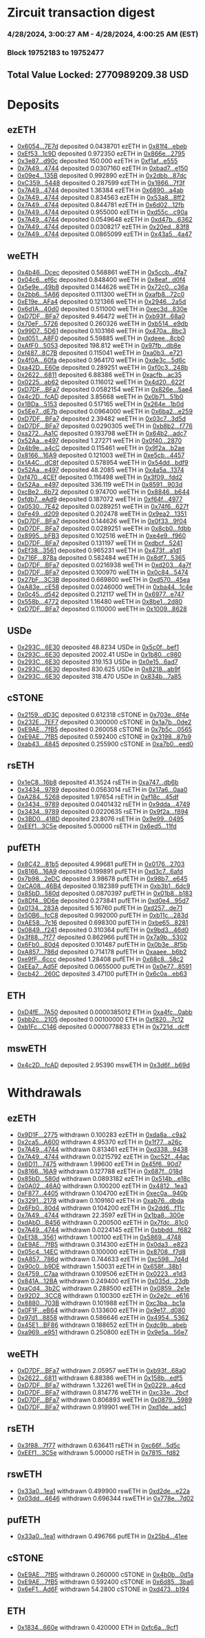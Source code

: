 # Zircuit transaction digest
### 4/28/2024, 3:00:27 AM - 4/28/2024, 4:00:25 AM (EST)
### Block 19752183 to 19752477

## Total Value Locked: 2770989209.38 USD

# Deposits
## ezETH
- [0x6054...7E7d](https://etherscan.io/address/0x6054d61eB4c4153B7F5BfC31cB0f20Bc85777E7d) deposited 0.0438701 ezETH in [0x81f4...ebeb](https://etherscan.io/tx/0x6054d61eB4c4153B7F5BfC31cB0f20Bc85777E7d)
- [0xEf53...1c9D](https://etherscan.io/address/0xEf5399c55bC03B6b69261382ea7443f5c10b1c9D) deposited 0.972350 ezETH in [0x866e...2795](https://etherscan.io/tx/0xEf5399c55bC03B6b69261382ea7443f5c10b1c9D)
- [0x3e87...d90c](https://etherscan.io/address/0x3e8734Ec146C981E3eD1f6b582D447DDE701d90c) deposited 150.000 ezETH in [0xf1af...e555](https://etherscan.io/tx/0x3e8734Ec146C981E3eD1f6b582D447DDE701d90c)
- [0x7A49...4744](https://etherscan.io/address/0x7A493Be5c2ce014cD049Bf178a1ac0Db1B434744) deposited 0.0307160 ezETH in [0xbad7...e150](https://etherscan.io/tx/0x7A493Be5c2ce014cD049Bf178a1ac0Db1B434744)
- [0x09e4...135B](https://etherscan.io/address/0x09e4a1729622DAc148f2D20706a58611091a135B) deposited 0.992890 ezETH in [0x2dbb...87dc](https://etherscan.io/tx/0x09e4a1729622DAc148f2D20706a58611091a135B)
- [0xC359...5448](https://etherscan.io/address/0xC359A06CB25B12D091C471C2D02067F9aA655448) deposited 0.287599 ezETH in [0x1866...7f3f](https://etherscan.io/tx/0xC359A06CB25B12D091C471C2D02067F9aA655448)
- [0x7A49...4744](https://etherscan.io/address/0x7A493Be5c2ce014cD049Bf178a1ac0Db1B434744) deposited 1.36384 ezETH in [0x6890...a4ab](https://etherscan.io/tx/0x7A493Be5c2ce014cD049Bf178a1ac0Db1B434744)
- [0x7A49...4744](https://etherscan.io/address/0x7A493Be5c2ce014cD049Bf178a1ac0Db1B434744) deposited 0.834563 ezETH in [0x53a8...8ff2](https://etherscan.io/tx/0x7A493Be5c2ce014cD049Bf178a1ac0Db1B434744)
- [0x7A49...4744](https://etherscan.io/address/0x7A493Be5c2ce014cD049Bf178a1ac0Db1B434744) deposited 0.844781 ezETH in [0x6d02...12fb](https://etherscan.io/tx/0x7A493Be5c2ce014cD049Bf178a1ac0Db1B434744)
- [0x7A49...4744](https://etherscan.io/address/0x7A493Be5c2ce014cD049Bf178a1ac0Db1B434744) deposited 0.955000 ezETH in [0xd55c...c90a](https://etherscan.io/tx/0x7A493Be5c2ce014cD049Bf178a1ac0Db1B434744)
- [0x7A49...4744](https://etherscan.io/address/0x7A493Be5c2ce014cD049Bf178a1ac0Db1B434744) deposited 0.0549648 ezETH in [0xd47b...6362](https://etherscan.io/tx/0x7A493Be5c2ce014cD049Bf178a1ac0Db1B434744)
- [0x7A49...4744](https://etherscan.io/address/0x7A493Be5c2ce014cD049Bf178a1ac0Db1B434744) deposited 0.0308217 ezETH in [0x20ed...83f8](https://etherscan.io/tx/0x7A493Be5c2ce014cD049Bf178a1ac0Db1B434744)
- [0x7A49...4744](https://etherscan.io/address/0x7A493Be5c2ce014cD049Bf178a1ac0Db1B434744) deposited 0.0865099 ezETH in [0x43a5...4a47](https://etherscan.io/tx/0x7A493Be5c2ce014cD049Bf178a1ac0Db1B434744)
## weETH
- [0x4b46...Dcec](https://etherscan.io/address/0x4b46eEad0863c2267f67966144059393CC15Dcec) deposited 0.568861 weETH in [0x5ccb...4fa7](https://etherscan.io/tx/0x4b46eEad0863c2267f67966144059393CC15Dcec)
- [0x04c6...ef6c](https://etherscan.io/address/0x04c6F47B718957d60c6cc0ff9f93Df9aC6E3ef6c) deposited 0.848400 weETH in [0x8eaf...d0f4](https://etherscan.io/tx/0x04c6F47B718957d60c6cc0ff9f93Df9aC6E3ef6c)
- [0x5e9e...49b8](https://etherscan.io/address/0x5e9e84505c9CaF88a6D63075843647F167Aa49b8) deposited 0.144626 weETH in [0x72c0...c36a](https://etherscan.io/tx/0x5e9e84505c9CaF88a6D63075843647F167Aa49b8)
- [0x2bb6...5A66](https://etherscan.io/address/0x2bb6f880322B1BFb16ce12b8b366617c36545A66) deposited 0.111300 weETH in [0xafb8...72c0](https://etherscan.io/tx/0x2bb6f880322B1BFb16ce12b8b366617c36545A66)
- [0xE19e...AFa4](https://etherscan.io/address/0xE19e2E812F003d0123c2329539f360392CECAFa4) deposited 0.121366 weETH in [0x2946...2a5d](https://etherscan.io/tx/0xE19e2E812F003d0123c2329539f360392CECAFa4)
- [0x6d1A...40d0](https://etherscan.io/address/0x6d1AfE57141Eaf3e99D0A49e6563409BafF240d0) deposited 0.511000 weETH in [0xec3d...830e](https://etherscan.io/tx/0x6d1AfE57141Eaf3e99D0A49e6563409BafF240d0)
- [0xD7DF...BFa7](https://etherscan.io/address/0xD7DF7E085214743530afF339aFC420c7c720BFa7) deposited 9.46472 weETH in [0xb93f...68a0](https://etherscan.io/tx/0xD7DF7E085214743530afF339aFC420c7c720BFa7)
- [0x70eF...5726](https://etherscan.io/address/0x70eF3569068f7F92AC3649ed2464078cA1fc5726) deposited 0.260326 weETH in [0xb514...e9db](https://etherscan.io/tx/0x70eF3569068f7F92AC3649ed2464078cA1fc5726)
- [0x99D7...5D61](https://etherscan.io/address/0x99D746EC441DbB1CafaCE3f1233e7EA31a525D61) deposited 0.103166 weETH in [0x470a...8bc3](https://etherscan.io/tx/0x99D746EC441DbB1CafaCE3f1233e7EA31a525D61)
- [0xd051...A8F0](https://etherscan.io/address/0xd051b8FD12b9C6cDcF58218104341306D831A8F0) deposited 5.59885 weETH in [0xdeee...8cb0](https://etherscan.io/tx/0xd051b8FD12b9C6cDcF58218104341306D831A8F0)
- [0xAfF0...5053](https://etherscan.io/address/0xAfF0915364800bD6A97F1d7a23F58EE4B1225053) deposited 198.812 weETH in [0x97fb...db8e](https://etherscan.io/tx/0xAfF0915364800bD6A97F1d7a23F58EE4B1225053)
- [0xf487...8C7B](https://etherscan.io/address/0xf487caFd321b38b6ABFFdd19aA2b6edd1Fae8C7B) deposited 0.115041 weETH in [0xa0b3...e721](https://etherscan.io/tx/0xf487caFd321b38b6ABFFdd19aA2b6edd1Fae8C7B)
- [0x4f0A...60fa](https://etherscan.io/address/0x4f0A9C530f9a8759A867CA4f56236E81905c60fa) deposited 0.964170 weETH in [0xde3c...5d6c](https://etherscan.io/tx/0x4f0A9C530f9a8759A867CA4f56236E81905c60fa)
- [0xa42D...E60e](https://etherscan.io/address/0xa42D2DF6FF124b3D17260ba372885E1Fb50dE60e) deposited 0.289251 weETH in [0xf0c3...248b](https://etherscan.io/tx/0xa42D2DF6FF124b3D17260ba372885E1Fb50dE60e)
- [0x2622...6811](https://etherscan.io/address/0x262252Af4868dA6c5A6F6c5F0970F1c628616811) deposited 6.88386 weETH in [0xacfb...ac35](https://etherscan.io/tx/0x262252Af4868dA6c5A6F6c5F0970F1c628616811)
- [0x0225...ab62](https://etherscan.io/address/0x02258313976E076D718F90599583962C6e7eab62) deposited 0.116012 weETH in [0x4d20...622f](https://etherscan.io/tx/0x02258313976E076D718F90599583962C6e7eab62)
- [0xD7DF...BFa7](https://etherscan.io/address/0xD7DF7E085214743530afF339aFC420c7c720BFa7) deposited 0.0582154 weETH in [0x826e...5ae4](https://etherscan.io/tx/0xD7DF7E085214743530afF339aFC420c7c720BFa7)
- [0x4c2D...fcAD](https://etherscan.io/address/0x4c2Dfb0096E456B4Ff21d70ff4E48D295b62fcAD) deposited 3.85668 weETH in [0x0b71...51b0](https://etherscan.io/tx/0x4c2Dfb0096E456B4Ff21d70ff4E48D295b62fcAD)
- [0x1BDa...5153](https://etherscan.io/address/0x1BDa0a00d113eee140757AA5603c7ccA15295153) deposited 0.517165 weETH in [0x264e...1b0d](https://etherscan.io/tx/0x1BDa0a00d113eee140757AA5603c7ccA15295153)
- [0x5Ee7...dE7b](https://etherscan.io/address/0x5Ee7c93bb5aA1C3B52C6d94dCfb3AE6FD950dE7b) deposited 0.0964000 weETH in [0x6ba2...e259](https://etherscan.io/tx/0x5Ee7c93bb5aA1C3B52C6d94dCfb3AE6FD950dE7b)
- [0xD7DF...BFa7](https://etherscan.io/address/0xD7DF7E085214743530afF339aFC420c7c720BFa7) deposited 2.39482 weETH in [0x03c7...3d5d](https://etherscan.io/tx/0xD7DF7E085214743530afF339aFC420c7c720BFa7)
- [0xD7DF...BFa7](https://etherscan.io/address/0xD7DF7E085214743530afF339aFC420c7c720BFa7) deposited 0.0290305 weETH in [0xb8b2...f776](https://etherscan.io/tx/0xD7DF7E085214743530afF339aFC420c7c720BFa7)
- [0xa272...Aa1C](https://etherscan.io/address/0xa27226f2aEEf317391D9471Ae569f3e7E16dAa1C) deposited 0.193798 weETH in [0x64b2...adc7](https://etherscan.io/tx/0xa27226f2aEEf317391D9471Ae569f3e7E16dAa1C)
- [0x52Aa...e497](https://etherscan.io/address/0x52Aa899454998Be5b000Ad077a46Bbe360F4e497) deposited 1.27271 weETH in [0x0f40...2870](https://etherscan.io/tx/0x52Aa899454998Be5b000Ad077a46Bbe360F4e497)
- [0x4b9e...a4cC](https://etherscan.io/address/0x4b9e9813048abB44d5Ddf8f84d2A4fD6bAD2a4cC) deposited 0.115461 weETH in [0x9f2a...b2ae](https://etherscan.io/tx/0x4b9e9813048abB44d5Ddf8f84d2A4fD6bAD2a4cC)
- [0x8166...16A9](https://etherscan.io/address/0x8166E4b0EFc002f7681f521F0b8ec55ba0E316A9) deposited 0.121003 weETH in [0xe5cb...4457](https://etherscan.io/tx/0x8166E4b0EFc002f7681f521F0b8ec55ba0E316A9)
- [0x1A4C...dC8f](https://etherscan.io/address/0x1A4CBFBB538B73ACeadE23Ff9333eeFE6681dC8f) deposited 0.578954 weETH in [0x54dd...bdf9](https://etherscan.io/tx/0x1A4CBFBB538B73ACeadE23Ff9333eeFE6681dC8f)
- [0x52Aa...e497](https://etherscan.io/address/0x52Aa899454998Be5b000Ad077a46Bbe360F4e497) deposited 48.2085 weETH in [0x4a5a...1374](https://etherscan.io/tx/0x52Aa899454998Be5b000Ad077a46Bbe360F4e497)
- [0xf470...4CEf](https://etherscan.io/address/0xf470BC2b3Ba02af24b19ADAa950b3E80e54C4CEf) deposited 0.116498 weETH in [0x3f09...fdd2](https://etherscan.io/tx/0xf470BC2b3Ba02af24b19ADAa950b3E80e54C4CEf)
- [0x52Aa...e497](https://etherscan.io/address/0x52Aa899454998Be5b000Ad077a46Bbe360F4e497) deposited 336.119 weETH in [0x8591...903d](https://etherscan.io/tx/0x52Aa899454998Be5b000Ad077a46Bbe360F4e497)
- [0xcBe2...6b72](https://etherscan.io/address/0xcBe23436f6D92C53ac908209d6DE27DeC67A6b72) deposited 0.974700 weETH in [0x8846...b644](https://etherscan.io/tx/0xcBe23436f6D92C53ac908209d6DE27DeC67A6b72)
- [0xfdb7...eAd9](https://etherscan.io/address/0xfdb72aAF5F971888F6d2243ef3b208B701D7eAd9) deposited 0.187072 weETH in [0xf64f...4977](https://etherscan.io/tx/0xfdb72aAF5F971888F6d2243ef3b208B701D7eAd9)
- [0x0530...7E42](https://etherscan.io/address/0x05303539Cc12bC67c3BF41180060C37E1A537E42) deposited 0.0289251 weETH in [0x74f6...627f](https://etherscan.io/tx/0x05303539Cc12bC67c3BF41180060C37E1A537E42)
- [0xFe49...d209](https://etherscan.io/address/0xFe49bD0D18Ea860C3f1E84c330871F990f64d209) deposited 0.202478 weETH in [0x9ea2...1351](https://etherscan.io/tx/0xFe49bD0D18Ea860C3f1E84c330871F990f64d209)
- [0xD7DF...BFa7](https://etherscan.io/address/0xD7DF7E085214743530afF339aFC420c7c720BFa7) deposited 0.144626 weETH in [0x0f33...9f04](https://etherscan.io/tx/0xD7DF7E085214743530afF339aFC420c7c720BFa7)
- [0xD7DF...BFa7](https://etherscan.io/address/0xD7DF7E085214743530afF339aFC420c7c720BFa7) deposited 0.0289251 weETH in [0x8cb0...fdbb](https://etherscan.io/tx/0xD7DF7E085214743530afF339aFC420c7c720BFa7)
- [0x8995...bFB3](https://etherscan.io/address/0x8995270F8aDF4f92f1Bb9af699a58F4f508CbFB3) deposited 0.102516 weETH in [0xe4e9...f960](https://etherscan.io/tx/0x8995270F8aDF4f92f1Bb9af699a58F4f508CbFB3)
- [0xD7DF...BFa7](https://etherscan.io/address/0xD7DF7E085214743530afF339aFC420c7c720BFa7) deposited 0.131197 weETH in [0xdbcf...5241](https://etherscan.io/tx/0xD7DF7E085214743530afF339aFC420c7c720BFa7)
- [0xEf38...3561](https://etherscan.io/address/0xEf38bc575da47Ed390B2a5E929Fc042E28b93561) deposited 0.965231 weETH in [0x473f...a1d1](https://etherscan.io/tx/0xEf38bc575da47Ed390B2a5E929Fc042E28b93561)
- [0x716F...878a](https://etherscan.io/address/0x716Fe7ceeD2F89e4bE5Dd03DDA1E092fD1EA878a) deposited 0.582484 weETH in [0x8df7...5365](https://etherscan.io/tx/0x716Fe7ceeD2F89e4bE5Dd03DDA1E092fD1EA878a)
- [0xD7DF...BFa7](https://etherscan.io/address/0xD7DF7E085214743530afF339aFC420c7c720BFa7) deposited 0.0216938 weETH in [0xd203...4a7f](https://etherscan.io/tx/0xD7DF7E085214743530afF339aFC420c7c720BFa7)
- [0xD7DF...BFa7](https://etherscan.io/address/0xD7DF7E085214743530afF339aFC420c7c720BFa7) deposited 0.100970 weETH in [0x0c84...5474](https://etherscan.io/tx/0xD7DF7E085214743530afF339aFC420c7c720BFa7)
- [0x27bF...3C3B](https://etherscan.io/address/0x27bFBbeE1C9E400E417a2c19e8e47Afb506f3C3B) deposited 0.669800 weETH in [0xd570...45ea](https://etherscan.io/tx/0x27bFBbeE1C9E400E417a2c19e8e47Afb506f3C3B)
- [0xA83e...cE58](https://etherscan.io/address/0xA83efF49b150b29e30a8a48C18f2bd3EE8A2cE58) deposited 0.0246000 weETH in [0xba44...1c4e](https://etherscan.io/tx/0xA83efF49b150b29e30a8a48C18f2bd3EE8A2cE58)
- [0x0c45...d542](https://etherscan.io/address/0x0c4546693cD08A50AA879E90476FD2D79cb7d542) deposited 0.212117 weETH in [0x6977...e747](https://etherscan.io/tx/0x0c4546693cD08A50AA879E90476FD2D79cb7d542)
- [0x558b...4772](https://etherscan.io/address/0x558bE916890D2f374BD4a8885778bd734bA54772) deposited 1.16480 weETH in [0x8be1...2d80](https://etherscan.io/tx/0x558bE916890D2f374BD4a8885778bd734bA54772)
- [0xD7DF...BFa7](https://etherscan.io/address/0xD7DF7E085214743530afF339aFC420c7c720BFa7) deposited 0.110000 weETH in [0x1009...8628](https://etherscan.io/tx/0xD7DF7E085214743530afF339aFC420c7c720BFa7)
## USDe
- [0x293C...6E30](https://etherscan.io/address/0x293C6937D8D82e05B01335F7B33FBA0c8e256E30) deposited 48.8234 USDe in [0x5c0f...bef1](https://etherscan.io/tx/0x293C6937D8D82e05B01335F7B33FBA0c8e256E30)
- [0x293C...6E30](https://etherscan.io/address/0x293C6937D8D82e05B01335F7B33FBA0c8e256E30) deposited 2002.41 USDe in [0x1b80...c980](https://etherscan.io/tx/0x293C6937D8D82e05B01335F7B33FBA0c8e256E30)
- [0x293C...6E30](https://etherscan.io/address/0x293C6937D8D82e05B01335F7B33FBA0c8e256E30) deposited 319.153 USDe in [0x0e15...6ad7](https://etherscan.io/tx/0x293C6937D8D82e05B01335F7B33FBA0c8e256E30)
- [0x293C...6E30](https://etherscan.io/address/0x293C6937D8D82e05B01335F7B33FBA0c8e256E30) deposited 830.625 USDe in [0x8218...ab9f](https://etherscan.io/tx/0x293C6937D8D82e05B01335F7B33FBA0c8e256E30)
- [0x293C...6E30](https://etherscan.io/address/0x293C6937D8D82e05B01335F7B33FBA0c8e256E30) deposited 318.470 USDe in [0x834b...7a85](https://etherscan.io/tx/0x293C6937D8D82e05B01335F7B33FBA0c8e256E30)
## cSTONE
- [0x2159...dD3C](https://etherscan.io/address/0x2159140a58f826Fc578f51CD2B36b4970930dD3C) deposited 0.612318 cSTONE in [0x703e...6f4e](https://etherscan.io/tx/0x2159140a58f826Fc578f51CD2B36b4970930dD3C)
- [0x232E...7EF7](https://etherscan.io/address/0x232E7Fa6EbFf9e392E8292AE5EdA973B0d5f7EF7) deposited 0.300000 cSTONE in [0x1a7b...0de2](https://etherscan.io/tx/0x232E7Fa6EbFf9e392E8292AE5EdA973B0d5f7EF7)
- [0xE9AE...7fB5](https://etherscan.io/address/0xE9AE9e60AE86844f8ff7562769415c9F448e7fB5) deposited 0.260058 cSTONE in [0x7b5c...0565](https://etherscan.io/tx/0xE9AE9e60AE86844f8ff7562769415c9F448e7fB5)
- [0xE9AE...7fB5](https://etherscan.io/address/0xE9AE9e60AE86844f8ff7562769415c9F448e7fB5) deposited 0.592400 cSTONE in [0x3198...87b9](https://etherscan.io/tx/0xE9AE9e60AE86844f8ff7562769415c9F448e7fB5)
- [0xab43...4845](https://etherscan.io/address/0xab43E5fC62c3bdE6930a4011fC5b5722B3EA4845) deposited 0.255900 cSTONE in [0xa7b0...eed0](https://etherscan.io/tx/0xab43E5fC62c3bdE6930a4011fC5b5722B3EA4845)
## rsETH
- [0x1eC8...16b8](https://etherscan.io/address/0x1eC8Cdca5232cBd61E305F94261fFAD2F91F16b8) deposited 41.3524 rsETH in [0xa747...db6b](https://etherscan.io/tx/0x1eC8Cdca5232cBd61E305F94261fFAD2F91F16b8)
- [0x3434...9789](https://etherscan.io/address/0x34349c5569e7B846c3558961552D2202760A9789) deposited 0.0563014 rsETH in [0x17a6...0aa0](https://etherscan.io/tx/0x34349c5569e7B846c3558961552D2202760A9789)
- [0xA284...5268](https://etherscan.io/address/0xA284a80dacd94d3A6B0DD1cBEA9784733B395268) deposited 1.97654 rsETH in [0xf18c...45df](https://etherscan.io/tx/0xA284a80dacd94d3A6B0DD1cBEA9784733B395268)
- [0x3434...9789](https://etherscan.io/address/0x34349c5569e7B846c3558961552D2202760A9789) deposited 0.0401432 rsETH in [0x9dda...4749](https://etherscan.io/tx/0x34349c5569e7B846c3558961552D2202760A9789)
- [0x3434...9789](https://etherscan.io/address/0x34349c5569e7B846c3558961552D2202760A9789) deposited 0.0220635 rsETH in [0x9f2a...f894](https://etherscan.io/tx/0x34349c5569e7B846c3558961552D2202760A9789)
- [0x3BD0...418D](https://etherscan.io/address/0x3BD0bFBE2d88Ff1a666beD5311e251A44253418D) deposited 23.8076 rsETH in [0x9e99...0495](https://etherscan.io/tx/0x3BD0bFBE2d88Ff1a666beD5311e251A44253418D)
- [0xEEf1...3C5e](https://etherscan.io/address/0xEEf1B2fA1743E9215E1d8881d52B886618453C5e) deposited 5.00000 rsETH in [0x6ed5...11fd](https://etherscan.io/tx/0xEEf1B2fA1743E9215E1d8881d52B886618453C5e)
## pufETH
- [0x8C42...81b5](https://etherscan.io/address/0x8C42A31AA2D92166B85924beF056dCf6f9CC81b5) deposited 4.99681 pufETH in [0x0176...2703](https://etherscan.io/tx/0x8C42A31AA2D92166B85924beF056dCf6f9CC81b5)
- [0x8166...16A9](https://etherscan.io/address/0x8166E4b0EFc002f7681f521F0b8ec55ba0E316A9) deposited 0.199891 pufETH in [0xd3c7...6afd](https://etherscan.io/tx/0x8166E4b0EFc002f7681f521F0b8ec55ba0E316A9)
- [0x7b98...2eDC](https://etherscan.io/address/0x7b98473DA9A4da13602cea4F53E27C5d98d02eDC) deposited 3.98678 pufETH in [0x98b7...e645](https://etherscan.io/tx/0x7b98473DA9A4da13602cea4F53E27C5d98d02eDC)
- [0xCA08...46B4](https://etherscan.io/address/0xCA0879F2A60B0Df8c82F522A46Ee5b2b6B4c46B4) deposited 0.182389 pufETH in [0xb3b1...6dc9](https://etherscan.io/tx/0xCA0879F2A60B0Df8c82F522A46Ee5b2b6B4c46B4)
- [0x85bD...580d](https://etherscan.io/address/0x85bD59c45Fe79D3bb40d50239F276A9D1623580d) deposited 0.0870397 pufETH in [0x01b8...b183](https://etherscan.io/tx/0x85bD59c45Fe79D3bb40d50239F276A9D1623580d)
- [0x8Df4...9D6e](https://etherscan.io/address/0x8Df400653d7AE3914E46F1bD5cF0D38f120c9D6e) deposited 0.273841 pufETH in [0xd0e4...95d7](https://etherscan.io/tx/0x8Df400653d7AE3914E46F1bD5cF0D38f120c9D6e)
- [0x0134...283A](https://etherscan.io/address/0x0134796a57915BcF0659cdb57Bac8CE1E621283A) deposited 5.16760 pufETH in [0xd257...de71](https://etherscan.io/tx/0x0134796a57915BcF0659cdb57Bac8CE1E621283A)
- [0x50B6...fcC8](https://etherscan.io/address/0x50B606285b57f4760736410524da68c4C0FdfcC8) deposited 0.992000 pufETH in [0xb11c...283d](https://etherscan.io/tx/0x50B606285b57f4760736410524da68c4C0FdfcC8)
- [0xAE58...7c16](https://etherscan.io/address/0xAE586C61c88C09014BB50fB2BA44986D1F4b7c16) deposited 0.698300 pufETH in [0xbe65...8281](https://etherscan.io/tx/0xAE586C61c88C09014BB50fB2BA44986D1F4b7c16)
- [0x0849...f241](https://etherscan.io/address/0x0849EbEf2c5b5Dc26C40FD158ce3E9B209C8f241) deposited 0.310364 pufETH in [0x9bd3...46d0](https://etherscan.io/tx/0x0849EbEf2c5b5Dc26C40FD158ce3E9B209C8f241)
- [0x3f88...7f77](https://etherscan.io/address/0x3f88D16044FfB80a5135a4EA08aE1B7F7d6b7f77) deposited 0.862966 pufETH in [0x7a9b...5302](https://etherscan.io/tx/0x3f88D16044FfB80a5135a4EA08aE1B7F7d6b7f77)
- [0x6Fb0...80d4](https://etherscan.io/address/0x6Fb02114eC0e4F1688978690cB8Cbea44B0b80d4) deposited 0.101487 pufETH in [0x0b3e...8f5b](https://etherscan.io/tx/0x6Fb02114eC0e4F1688978690cB8Cbea44B0b80d4)
- [0xA857...786d](https://etherscan.io/address/0xA857E8321f8b94c616a14592fD69CAD7fDc9786d) deposited 0.714178 pufETH in [0xaaee...b6b2](https://etherscan.io/tx/0xA857E8321f8b94c616a14592fD69CAD7fDc9786d)
- [0xe9fF...6ccc](https://etherscan.io/address/0xe9fF4CeFD2FDDc6aa066b59A59015e2B6E2e6ccc) deposited 1.28408 pufETH in [0x68c8...58c2](https://etherscan.io/tx/0xe9fF4CeFD2FDDc6aa066b59A59015e2B6E2e6ccc)
- [0xEEa7...Ad5F](https://etherscan.io/address/0xEEa7A98Cc5F65F9CCa41517339d654D4C0abAd5F) deposited 0.0655000 pufETH in [0x0e77...8591](https://etherscan.io/tx/0xEEa7A98Cc5F65F9CCa41517339d654D4C0abAd5F)
- [0xcb42...260C](https://etherscan.io/address/0xcb422f7A1A1181d3f4B9f901762Aea793195260C) deposited 3.47100 pufETH in [0x6c0a...eb63](https://etherscan.io/tx/0xcb422f7A1A1181d3f4B9f901762Aea793195260C)
## ETH
- [0xD4fE...7A50](https://etherscan.io/address/0xD4fE31E0005cF3Be991868d43Cb8bb61a6207A50) deposited 0.0000385012 ETH in [0xa4fc...0abb](https://etherscan.io/tx/0xD4fE31E0005cF3Be991868d43Cb8bb61a6207A50)
- [0xbb2c...2105](https://etherscan.io/address/0xbb2c5D4150cAB484C125E50b2c0d992425392105) deposited 0.00100000 ETH in [0xf820...7c12](https://etherscan.io/tx/0xbb2c5D4150cAB484C125E50b2c0d992425392105)
- [0xb1Fc...C146](https://etherscan.io/address/0xb1Fc8BFd418C46f5Be3F3232A77A5ed835aeC146) deposited 0.0000778833 ETH in [0x721d...dcff](https://etherscan.io/tx/0xb1Fc8BFd418C46f5Be3F3232A77A5ed835aeC146)
## mswETH
- [0x4c2D...fcAD](https://etherscan.io/address/0x4c2Dfb0096E456B4Ff21d70ff4E48D295b62fcAD) deposited 2.95390 mswETH in [0x3d6f...b69d](https://etherscan.io/tx/0x4c2Dfb0096E456B4Ff21d70ff4E48D295b62fcAD)
# Withdrawals
## ezETH
- [0x9D1F...2775](https://etherscan.io/address/0x9D1F94E5470aF2E5Accc53a09046900B602c2775) withdrawn 0.100283 ezETH in [0xda8a...c9a2](https://etherscan.io/tx/0x9D1F94E5470aF2E5Accc53a09046900B602c2775)
- [0x2ca5...A600](https://etherscan.io/address/0x2ca51EB1409650D6bD8F643a41825Cd54695A600) withdrawn 4.95370 ezETH in [0x1f77...a26c](https://etherscan.io/tx/0x2ca51EB1409650D6bD8F643a41825Cd54695A600)
- [0x7A49...4744](https://etherscan.io/address/0x7A493Be5c2ce014cD049Bf178a1ac0Db1B434744) withdrawn 0.813461 ezETH in [0xd338...9438](https://etherscan.io/tx/0x7A493Be5c2ce014cD049Bf178a1ac0Db1B434744)
- [0x7A49...4744](https://etherscan.io/address/0x7A493Be5c2ce014cD049Bf178a1ac0Db1B434744) withdrawn 0.0215792 ezETH in [0xc52f...44ac](https://etherscan.io/tx/0x7A493Be5c2ce014cD049Bf178a1ac0Db1B434744)
- [0x6D11...7475](https://etherscan.io/address/0x6D111859c6114C15D3541D53871b9E0a43C07475) withdrawn 1.99600 ezETH in [0x45f6...90d7](https://etherscan.io/tx/0x6D111859c6114C15D3541D53871b9E0a43C07475)
- [0x8166...16A9](https://etherscan.io/address/0x8166E4b0EFc002f7681f521F0b8ec55ba0E316A9) withdrawn 0.127788 ezETH in [0x687f...018d](https://etherscan.io/tx/0x8166E4b0EFc002f7681f521F0b8ec55ba0E316A9)
- [0x85bD...580d](https://etherscan.io/address/0x85bD59c45Fe79D3bb40d50239F276A9D1623580d) withdrawn 0.0893182 ezETH in [0x514b...e18c](https://etherscan.io/tx/0x85bD59c45Fe79D3bb40d50239F276A9D1623580d)
- [0x0A02...46A0](https://etherscan.io/address/0x0A02a01b02Ce6D726DEDEE2646c36AB4ed9a46A0) withdrawn 0.100200 ezETH in [0x4812...1ea3](https://etherscan.io/tx/0x0A02a01b02Ce6D726DEDEE2646c36AB4ed9a46A0)
- [0xF877...4405](https://etherscan.io/address/0xF877f1986698f6BbbBC67EB8E1ccd87236D24405) withdrawn 0.104700 ezETH in [0xec0a...940b](https://etherscan.io/tx/0xF877f1986698f6BbbBC67EB8E1ccd87236D24405)
- [0x3291...2178](https://etherscan.io/address/0x3291A8bB8580e71E87fCF6264e965D2617492178) withdrawn 0.109160 ezETH in [0xab76...dbda](https://etherscan.io/tx/0x3291A8bB8580e71E87fCF6264e965D2617492178)
- [0x6Fb0...80d4](https://etherscan.io/address/0x6Fb02114eC0e4F1688978690cB8Cbea44B0b80d4) withdrawn 0.104200 ezETH in [0x2dd6...f11c](https://etherscan.io/tx/0x6Fb02114eC0e4F1688978690cB8Cbea44B0b80d4)
- [0x7A49...4744](https://etherscan.io/address/0x7A493Be5c2ce014cD049Bf178a1ac0Db1B434744) withdrawn 22.3597 ezETH in [0x1ba8...300e](https://etherscan.io/tx/0x7A493Be5c2ce014cD049Bf178a1ac0Db1B434744)
- [0xdAbD...B456](https://etherscan.io/address/0xdAbD0ef3cfC60f4A6f1d08b8d39f97c2a8D7B456) withdrawn 0.200500 ezETH in [0x7fdc...81c0](https://etherscan.io/tx/0xdAbD0ef3cfC60f4A6f1d08b8d39f97c2a8D7B456)
- [0x7A49...4744](https://etherscan.io/address/0x7A493Be5c2ce014cD049Bf178a1ac0Db1B434744) withdrawn 0.0224145 ezETH in [0xbbdd...f682](https://etherscan.io/tx/0x7A493Be5c2ce014cD049Bf178a1ac0Db1B434744)
- [0xEf38...3561](https://etherscan.io/address/0xEf38bc575da47Ed390B2a5E929Fc042E28b93561) withdrawn 1.00100 ezETH in [0x5869...4748](https://etherscan.io/tx/0xEf38bc575da47Ed390B2a5E929Fc042E28b93561)
- [0xE9AE...7fB5](https://etherscan.io/address/0xE9AE9e60AE86844f8ff7562769415c9F448e7fB5) withdrawn 0.314300 ezETH in [0x0da3...e823](https://etherscan.io/tx/0xE9AE9e60AE86844f8ff7562769415c9F448e7fB5)
- [0x05c4...14EC](https://etherscan.io/address/0x05c453Ea54bac3241C81240041b204650b2C14EC) withdrawn 0.100000 ezETH in [0x8708...f7d8](https://etherscan.io/tx/0x05c453Ea54bac3241C81240041b204650b2C14EC)
- [0xA857...786d](https://etherscan.io/address/0xA857E8321f8b94c616a14592fD69CAD7fDc9786d) withdrawn 0.744633 ezETH in [0xc598...7d4d](https://etherscan.io/tx/0xA857E8321f8b94c616a14592fD69CAD7fDc9786d)
- [0x90c0...b9DE](https://etherscan.io/address/0x90c0A9174C00B8826B59C5Df55eC2fDCB1B2b9DE) withdrawn 1.50031 ezETH in [0x658f...38b1](https://etherscan.io/tx/0x90c0A9174C00B8826B59C5Df55eC2fDCB1B2b9DE)
- [0x4759...C7aa](https://etherscan.io/address/0x47597e3F4e32157Fd75B13ea6c017226D3f4C7aa) withdrawn 0.109506 ezETH in [0x0223...e1d3](https://etherscan.io/tx/0x47597e3F4e32157Fd75B13ea6c017226D3f4C7aa)
- [0x841A...12BA](https://etherscan.io/address/0x841AD0AbAb2D33520ca236A2F5D8b038adDc12BA) withdrawn 0.249400 ezETH in [0x035d...23db](https://etherscan.io/tx/0x841AD0AbAb2D33520ca236A2F5D8b038adDc12BA)
- [0xaCd4...3b2C](https://etherscan.io/address/0xaCd4810fda071Ea8671e43E6Ab7Ad672f8023b2C) withdrawn 0.288500 ezETH in [0x0859...2e1e](https://etherscan.io/tx/0xaCd4810fda071Ea8671e43E6Ab7Ad672f8023b2C)
- [0x92D2...3CC8](https://etherscan.io/address/0x92D24D304c2A36e1C3d25a32F1bC98729A683CC8) withdrawn 0.100300 ezETH in [0x2e2c...e616](https://etherscan.io/tx/0x92D24D304c2A36e1C3d25a32F1bC98729A683CC8)
- [0x8880...703B](https://etherscan.io/address/0x8880E2F10306fA75c1595F3783708446677E703B) withdrawn 0.101988 ezETH in [0xc3ba...bc1a](https://etherscan.io/tx/0x8880E2F10306fA75c1595F3783708446677E703B)
- [0x0F1F...eB64](https://etherscan.io/address/0x0F1FeA9FB5cD4210c0C4e5ecCc5BDF70a908eB64) withdrawn 0.133600 ezETH in [0x9e17...d080](https://etherscan.io/tx/0x0F1FeA9FB5cD4210c0C4e5ecCc5BDF70a908eB64)
- [0x97d1...8858](https://etherscan.io/address/0x97d13d61d63C4255d6Fa00aEb0a34E3d0f958858) withdrawn 0.586646 ezETH in [0x4954...5362](https://etherscan.io/tx/0x97d13d61d63C4255d6Fa00aEb0a34E3d0f958858)
- [0x45E1...BF86](https://etherscan.io/address/0x45E1050507038A3773e3b4d4697330E58238BF86) withdrawn 0.188652 ezETH in [0xdc9b...abeb](https://etherscan.io/tx/0x45E1050507038A3773e3b4d4697330E58238BF86)
- [0xa969...e951](https://etherscan.io/address/0xa969b4E0F77a25a70F43BFa94efBCe4aC47ce951) withdrawn 0.250800 ezETH in [0x9e5a...56e7](https://etherscan.io/tx/0xa969b4E0F77a25a70F43BFa94efBCe4aC47ce951)
## weETH
- [0xD7DF...BFa7](https://etherscan.io/address/0xD7DF7E085214743530afF339aFC420c7c720BFa7) withdrawn 2.05957 weETH in [0xb93f...68a0](https://etherscan.io/tx/0xD7DF7E085214743530afF339aFC420c7c720BFa7)
- [0x2622...6811](https://etherscan.io/address/0x262252Af4868dA6c5A6F6c5F0970F1c628616811) withdrawn 6.88386 weETH in [0x158b...edf5](https://etherscan.io/tx/0x262252Af4868dA6c5A6F6c5F0970F1c628616811)
- [0xD7DF...BFa7](https://etherscan.io/address/0xD7DF7E085214743530afF339aFC420c7c720BFa7) withdrawn 1.32261 weETH in [0x0229...a4cd](https://etherscan.io/tx/0xD7DF7E085214743530afF339aFC420c7c720BFa7)
- [0xD7DF...BFa7](https://etherscan.io/address/0xD7DF7E085214743530afF339aFC420c7c720BFa7) withdrawn 0.814776 weETH in [0xc33e...2bcf](https://etherscan.io/tx/0xD7DF7E085214743530afF339aFC420c7c720BFa7)
- [0xD7DF...BFa7](https://etherscan.io/address/0xD7DF7E085214743530afF339aFC420c7c720BFa7) withdrawn 0.806893 weETH in [0x0879...5989](https://etherscan.io/tx/0xD7DF7E085214743530afF339aFC420c7c720BFa7)
- [0xD7DF...BFa7](https://etherscan.io/address/0xD7DF7E085214743530afF339aFC420c7c720BFa7) withdrawn 0.919901 weETH in [0xd1de...adc1](https://etherscan.io/tx/0xD7DF7E085214743530afF339aFC420c7c720BFa7)
## rsETH
- [0x3f88...7f77](https://etherscan.io/address/0x3f88D16044FfB80a5135a4EA08aE1B7F7d6b7f77) withdrawn 0.636411 rsETH in [0xc66f...5d5c](https://etherscan.io/tx/0x3f88D16044FfB80a5135a4EA08aE1B7F7d6b7f77)
- [0xEEf1...3C5e](https://etherscan.io/address/0xEEf1B2fA1743E9215E1d8881d52B886618453C5e) withdrawn 5.00000 rsETH in [0x7815...fd82](https://etherscan.io/tx/0xEEf1B2fA1743E9215E1d8881d52B886618453C5e)
## rswETH
- [0x33a0...1ea1](https://etherscan.io/address/0x33a0ebC5e349DeC87630aC6F265dbE63A8471ea1) withdrawn 0.499900 rswETH in [0xd2de...e22a](https://etherscan.io/tx/0x33a0ebC5e349DeC87630aC6F265dbE63A8471ea1)
- [0x03dd...4646](https://etherscan.io/address/0x03ddD5a675e2cfA35b9aE2b207A7dbD95FE24646) withdrawn 0.696344 rswETH in [0x778e...7d02](https://etherscan.io/tx/0x03ddD5a675e2cfA35b9aE2b207A7dbD95FE24646)
## pufETH
- [0x33a0...1ea1](https://etherscan.io/address/0x33a0ebC5e349DeC87630aC6F265dbE63A8471ea1) withdrawn 0.496766 pufETH in [0x25b4...41ee](https://etherscan.io/tx/0x33a0ebC5e349DeC87630aC6F265dbE63A8471ea1)
## cSTONE
- [0xE9AE...7fB5](https://etherscan.io/address/0xE9AE9e60AE86844f8ff7562769415c9F448e7fB5) withdrawn 0.260000 cSTONE in [0x4b0b...0d1a](https://etherscan.io/tx/0xE9AE9e60AE86844f8ff7562769415c9F448e7fB5)
- [0xE9AE...7fB5](https://etherscan.io/address/0xE9AE9e60AE86844f8ff7562769415c9F448e7fB5) withdrawn 0.592400 cSTONE in [0x6d85...3ba6](https://etherscan.io/tx/0xE9AE9e60AE86844f8ff7562769415c9F448e7fB5)
- [0x6eF1...Ad6F](https://etherscan.io/address/0x6eF1eD81f51C28E23829D515621AE972E0E1Ad6F) withdrawn 54.2800 cSTONE in [0xd473...b194](https://etherscan.io/tx/0x6eF1eD81f51C28E23829D515621AE972E0E1Ad6F)
## ETH
- [0x1834...660e](https://etherscan.io/address/0x183489d0725fE0b0cE6777A6C5C4Ff413245660e) withdrawn 0.420000 ETH in [0xfc6a...9cf1](https://etherscan.io/tx/0x183489d0725fE0b0cE6777A6C5C4Ff413245660e)
